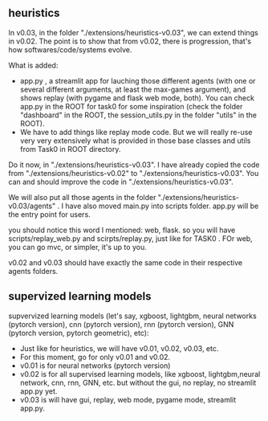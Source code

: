 
## heuristics 

In v0.03, in the folder "./extensions/heuristics-v0.03", we can extend things in v0.02. The point is to show that from v0.02, there is progression, that's how softwares/code/systems evolve.

What is added:
- app.py , a streamlit app for lauching those different agents (with one or several different arguments, at least the max-games argument), and shows replay (with pygame and flask web mode, both). You can check app.py in the ROOT for task0 for some inspiration (check the folder "dashboard" in the ROOT, the session_utils.py in the folder "utils" in the ROOT).
- We have to add things like replay mode code. But we will really re-use very very extensively what is provided in those base classes and utils from Task0 in ROOT directory. 


Do it now, in "./extensions/heuristics-v0.03". I have already copied the code from "./extensions/heuristics-v0.02" to "./extensions/heuristics-v0.03". You can and should improve the code in "./extensions/heuristics-v0.03".

We will also put all those agents in the folder "./extensions/heuristics-v0.03/agents" .
I have also moved main.py into scripts folder. app.py will be the entry point for users.


you should notice this word I mentioned: web, flask. so you will have scripts/replay_web.py and scirpts/replay.py, just like for TASK0 . FOr web, you can go mvc, or simpler, it's up to you.

v0.02 and v0.03 should have exactly the same code in their respective agents folders.


## supervized learning models

supvervized learning models (let's say, xgboost, lightgbm, neural networks (pytorch version), cnn (pytorch version), rnn (pytorch version), GNN (pytorch version, pytorch geometric), etc):
- Just like for heuristics, we will have v0.01, v0.02, v0.03, etc.
- For this moment, go for only v0.01 and v0.02.
- v0.01 is for neural networks (pytorch version)
- v0.02 is for all supervised learning models, like xgboost, lightgbm,neural network, cnn, rnn, GNN, etc. but without the gui, no replay, no streamlit app.py yet.
- v0.03 is will have gui, replay, web mode, pygame mode, streamlit app.py.

